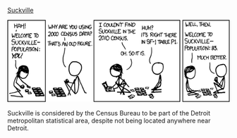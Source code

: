 [Suckville](https://xkcd.com/1008)

![Suckville](./random_comic.png)

Suckville is considered by the Census Bureau to be part of the Detroit metropolitan statistical area, despite not being located anywhere near Detroit.

